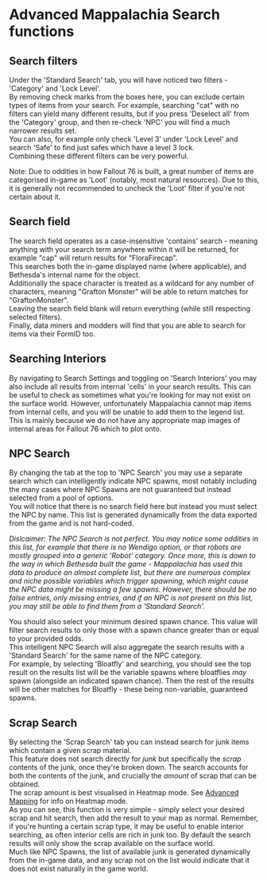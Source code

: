 # Advanced Mappalachia Search functions

## Search filters
Under the 'Standard Search' tab, you will have noticed two filters - 'Category' and 'Lock Level'.<br/>
By removing check marks from the boxes here, you can exclude certain types of items from your search. For example, searching "cat" with no filters can yield many different results, but if you press 'Deselect all' from the 'Category' group, and then re-check 'NPC' you will find a much narrower results set.<br/>
You can also, for example only check 'Level 3' under 'Lock Level' and search 'Safe' to find just safes which have a level 3 lock.<br/>
Combining these different filters can be very powerful.<br/>

Note: Due to oddities in how Fallout 76 is built, a great number of items are categorised in-game as 'Loot' (notably, most natural resources). Due to this, it is generally not recommended to uncheck the 'Loot' filter if you're not certain about it.

## Search field
The search field operates as a case-insensitive 'contains' search - meaning anything with your search term anywhere within it will be returned, for example "cap" will return results for "FloraFirecap".<br/>
This searches both the in-game displayed name (where applicable), and Bethesda's internal name for the object.<br/>
Additionally the space character is treated as a wildcard for any number of characters, meaning "Grafton Monster" will be able to return matches for "GraftonMonster".<br/>
Leaving the search field blank will return everything (while still respecting selected filters).<br/>
Finally, data miners and modders will find that you are able to search for items via their FormID too.<br/>


## Searching Interiors
By navigating to Search Settings and toggling on 'Search Interiors' you may also include all results from internal 'cells' in your search results. This can be useful to check as sometimes what you're looking for may not exist on the surface world. However, unfortunately Mappalachia cannot map items from internal cells, and you will be unable to add them to the legend list. This is mainly because we do not have any appropriate map images of internal areas for Fallout 76 which to plot onto.

## NPC Search
By changing the tab at the top to 'NPC Search' you may use a separate search which can intelligently indicate NPC spawns, most notably including the many cases where NPC Spawns are not guaranteed but instead selected from a pool of options.<br/>
You will notice that there is no search field here but instead you must select the NPC by name. This list is generated dynamically from the data exported from the game and is not hard-coded.<br/>

*Dislcaimer: The NPC Search is not perfect. You may notice some oddities in this list, for example that there is no Wendigo option, or that robots are mostly grouped into a generic 'Robot' category. Once more, this is down to the way in which Bethesda built the game - Mappalachia has used this data to produce an almost complete list, but there are numerous complex and niche possible variables which trigger spawning, which might cause the NPC data might be missing a few spawns. However, there should be no false entries, only missing entries, and if an NPC is not present on this list, you may still be able to find them from a 'Standard Search'.*<br/>

You should also select your minimum desired spawn chance. This value will filter search results to only those with a spawn chance greater than or equal to your provided odds.<br/>
This intelligent NPC Search will also aggregate the search results with a 'Standard Search' for the same name of the NPC category.<br/>
For example, by selecting 'Bloatfly' and searching, you should see the top result on the results list will be the variable spawns where bloatflies *may* spawn (alongside an indicated spawn chance). Then the rest of the results will be other matches for Bloatfly - these being non-variable, guaranteed spawns.


## Scrap Search
By selecting the 'Scrap Search' tab you can instead search for junk items which contain a given scrap material.<br/>
This feature does not search directly for *junk* but specifically the *scrap* contents of the junk, once they're broken down. The search accounts for both the contents of the junk, and crucially the *amount* of scrap that can be obtained.<br/>
The scrap amount is best visualised in Heatmap mode. See [Advanced Mapping](Advanced_mapping.md) for info on Heatmap mode.<br/>
As you can see, this function is very simple - simply select your desired scrap and hit search, then add the result to your map as normal. Remember, if you're hunting a certain scrap type, it may be useful to enable interior searching, as often interior cells are rich in junk too. By default the search results will only show the scrap available on the surface world.<br/>
Much like NPC Spawns, the list of available junk is generated dynamically from the in-game data, and any scrap not on the list would indicate that it does not exist naturally in the game world.
